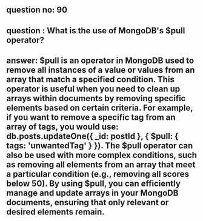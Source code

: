
      
## question no: 90

## question : What is the use of MongoDB's $pull operator?

## answer: $pull is an operator in MongoDB used to remove all instances of a value or values from an array that match a specified condition. This operator is useful when you need to clean up arrays within documents by removing specific elements based on certain criteria. For example, if you want to remove a specific tag from an array of tags, you would use: db.posts.updateOne({ _id: postId }, { $pull: { tags: 'unwantedTag' } }). The $pull operator can also be used with more complex conditions, such as removing all elements from an array that meet a particular condition (e.g., removing all scores below 50). By using $pull, you can efficiently manage and update arrays in your MongoDB documents, ensuring that only relevant or desired elements remain.
      